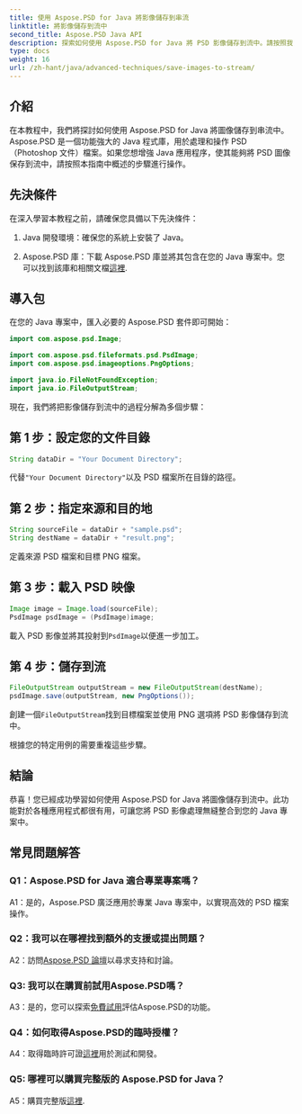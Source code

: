 ```yaml
---
title: 使用 Aspose.PSD for Java 將影像儲存到串流
linktitle: 將影像儲存到流中
second_title: Aspose.PSD Java API
description: 探索如何使用 Aspose.PSD for Java 將 PSD 影像儲存到流中。請按照我們的逐步指南進行高效率的影像處理。
type: docs
weight: 16
url: /zh-hant/java/advanced-techniques/save-images-to-stream/
---
```

## 介紹

在本教程中，我們將探討如何使用 Aspose.PSD for Java 將圖像儲存到串流中。 Aspose.PSD 是一個功能強大的 Java 程式庫，用於處理和操作 PSD（Photoshop 文件）檔案。如果您想增強 Java 應用程序，使其能夠將 PSD 圖像保存到流中，請按照本指南中概述的步驟進行操作。

## 先決條件

在深入學習本教程之前，請確保您具備以下先決條件：

1. Java 開發環境：確保您的系統上安裝了 Java。

2.  Aspose.PSD 庫：下載 Aspose.PSD 庫並將其包含在您的 Java 專案中。您可以找到該庫和相關文檔[這裡](https://reference.aspose.com/psd/java/).

## 導入包

在您的 Java 專案中，匯入必要的 Aspose.PSD 套件即可開始：

```java
import com.aspose.psd.Image;

import com.aspose.psd.fileformats.psd.PsdImage;
import com.aspose.psd.imageoptions.PngOptions;

import java.io.FileNotFoundException;
import java.io.FileOutputStream;
```

現在，我們將把影像儲存到流中的過程分解為多個步驟：

## 第 1 步：設定您的文件目錄

```java
String dataDir = "Your Document Directory";
```

代替`"Your Document Directory"`以及 PSD 檔案所在目錄的路徑。

## 第 2 步：指定來源和目的地

```java
String sourceFile = dataDir + "sample.psd";
String destName = dataDir + "result.png";
```

定義來源 PSD 檔案和目標 PNG 檔案。

## 第 3 步：載入 PSD 映像

```java
Image image = Image.load(sourceFile);
PsdImage psdImage = (PsdImage)image;
```

載入 PSD 影像並將其投射到`PsdImage`以便進一步加工。

## 第 4 步：儲存到流

```java
FileOutputStream outputStream = new FileOutputStream(destName);
psdImage.save(outputStream, new PngOptions());
```

創建一個`FileOutputStream`找到目標檔案並使用 PNG 選項將 PSD 影像儲存到流中。

根據您的特定用例的需要重複這些步驟。

## 結論

恭喜！您已經成功學習如何使用 Aspose.PSD for Java 將圖像儲存到流中。此功能對於各種應用程式都很有用，可讓您將 PSD 影像處理無縫整合到您的 Java 專案中。

## 常見問題解答

### Q1：Aspose.PSD for Java 適合專業專案嗎？

A1：是的，Aspose.PSD 廣泛應用於專業 Java 專案中，以實現高效的 PSD 檔案操作。

### Q2：我可以在哪裡找到額外的支援或提出問題？

 A2：訪問[Aspose.PSD 論壇](https://forum.aspose.com/c/psd/34)以尋求支持和討論。

### Q3: 我可以在購買前試用Aspose.PSD嗎？

A3：是的，您可以探索[免費試用](https://releases.aspose.com/)評估Aspose.PSD的功能。

### Q4：如何取得Aspose.PSD的臨時授權？

 A4：取得臨時許可證[這裡](https://purchase.aspose.com/temporary-license/)用於測試和開發。

### Q5: 哪裡可以購買完整版的 Aspose.PSD for Java？

 A5：購買完整版[這裡](https://purchase.aspose.com/buy).